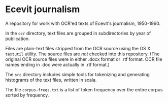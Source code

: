 # Ecevit journalism

A repository for work with OCR'ed texts of Ecevit's journalism, 1950-1960.

In the `ocr` directory, text files are grouped in subdirectories by year of publication.

Files are plain-text files stripped from the OCR source using the OS X `textutil` utility. The source files are *not* checked into this repository.  (The original OCR source files were in either .docx format or .rtf format.   OCR file names ending in .doc were actually in .rtf format.)

The `src` directory includes simple tools for tokenizing and generating histograms of the text files, written in scala.


The file `corpus-freqs.txt` is a list of token frequency over the entire corpus sorted by frequency.

